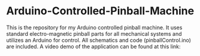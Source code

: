 # Arduino-Controlled-Pinball-Machine
This is the repository for my Arduino controlled pinball machine. It uses standard electro-magnetic pinball parts for all mechanical systems and utilizes an Arduino for control. All schematics and code (pinballControl.ino) are included. A video demo of the application can be found at this link: 
